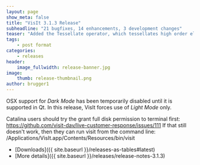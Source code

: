 ```yaml
---
layout: page
show_meta: false
title: "VisIt 3.1.3 Release"
subheadline: "21 bugfixes, 14 enhancements, 3 development changes"
teaser: "Added the Tessellate operator, which tessellates high order elements into linear elements"
tags:
    - post format
categories:
    - releases
header:
    image_fullwidth: release-banner.jpg
image:
    thumb: release-thumbnail.png
author: brugger1
---
```


OSX support for *Dark Mode* has been temporarily disabled until it is
supported in Qt. In this release, VisIt forces use of *Light Mode* only.

Catalina users should try the grant full disk permission to terminal first: https://github.com/visit-dav/live-customer-response/issues/111
If that still doesn't work, then they can run visit from the command line: 
/Applications/VisIt.app/Contents/Resources/bin/visit

* [Downloads]({{ site.baseurl }}/releases-as-tables#latest)
* [More details]({{ site.baseurl }}/releases/release-notes-3.1.3)
